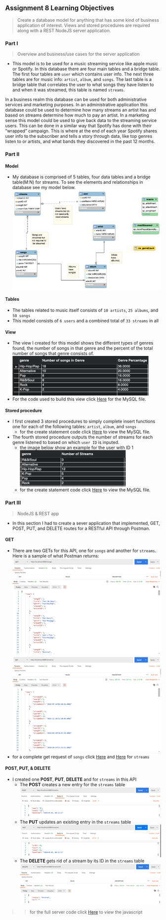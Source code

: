 ## Assignment 8 Learning Objectives
> Create a database model for anything that has some kind of business application of interest. Views and stored procedures are required along with a REST NodeJS server application.

### Part I
> Overview and business/use cases for the server application

- This model is to be used for a music streaming service like apple music or Spotify. In this database there are four main tables and a bridge table. The first four tables are `user` which contains user info. The next three tables are for music info: `artist`, `album`, and `songs`. The last table is a bridge table that correlates the user to what songs they have listen to and when it was streamed, this table is named `streams`.

In a business realm this database can be used for both administrative services and marketing purposes. In an administrative application this database could be used to determine how many streams an artist has and based on streams determine how much to pay an artist. In a marketing sense this model could be used to give back data to the streaming service users. This can be done in a similar way that Spotify has done with their “wrapped” campaign. This is where at the end of each year Spotify shares user info to the subscriber and tells a story through data, like top genres listen to or artists, and what bands they discovered in the past 12 months.


### Part II

#### Model

- My database is comprised of 5 tables, four data tables and a bridge table(M:N) for streams. To see the elements and relationships in  database see my model below.
![Image of my Model](Images/cit381-assign08-model.png)

#### Tables

- The tables related to music itself consists of `10 artists`, `25 albums`, and `50 songs`
- This model consists of `6 users` and a combined total of `33 streams` in all

#### View

- The view I created for this model shows the different types of genres found, the number of songs in that genre and the percent of the total number of songs that genre consists of.
![Image of genre viewl](Images/genreView.png)
- For the code used to build this view click [Here](Code/vw_genreCount.sql) for the MySQL file.

#### Stored procedure

- I first created 3 stored procedures to simply complete insert functions one for each of the following tables: `artist`, `album`, and `songs`
  - for the create statement code click [Here](Code/storedInserts.sql) to view the MySQL file.
- The fourth stored procedure outputs the number of streams for each genre listened to based on which `user ID` is inputed. 
  - the image below show an example for the user with ID 1
  ![Image of user 1 genre streams](Images/user1streams.png)
  - for the create statement code click [Here](Code/mostPlayed.sql) to view the MySQL file.

### Part III
>NodeJS & REST app

- In this section I had to create a sever application that implemented, GET, POST, PUT, and DELETE routes for a RESTful API through Postman.

#### GET
- There are two GETs for this API, one for `songs` and another for `streams`. Here is a sample of what Postman returns:
![Postman sample songs](Images/songs.png) ![Postman sample streams](Images/streams.png)
- for a complete get request of `songs` click [Here](Text/songs.txt) and [Here](Text/streams.txt) for `streams`

#### POST, PUT, & DELETE
- I created one **POST**, **PUT**, **DELETE** and for `streams` in this API
  - The **POST** creates a new entry for the `streams` table
![Image of post](Images/post.png)
  - The **PUT** updates an existing entry in the `streams` table
![Image of put](Images/put.png)
  - The **DELETE** gets rid of a stream by its ID in the `streams` table
![Image of delete](Images/delete.png)

>> for the full server code click [Here](cit381-assign08-server.js) to view the javascript
